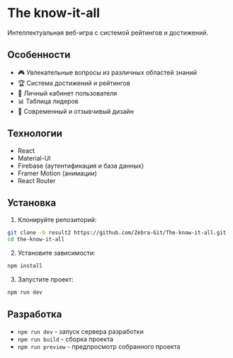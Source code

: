 # The know-it-all

Интеллектуальная веб-игра с системой рейтингов и достижений.

## Особенности

- 🎮 Увлекательные вопросы из различных областей знаний
- 🏆 Система достижений и рейтингов
- 👥 Личный кабинет пользователя
- 📊 Таблица лидеров
- 🎨 Современный и отзывчивый дизайн

## Технологии

- React
- Material-UI
- Firebase (аутентификация и база данных)
- Framer Motion (анимации)
- React Router

## Установка

1. Клонируйте репозиторий:

```bash
git clone -b result2 https://github.com/Zebra-Git/The-know-it-all.git
cd the-know-it-all
```

2. Установите зависимости:
```bash
npm install
```

3. Запустите проект:
```bash
npm run dev
```

## Разработка

- `npm run dev` - запуск сервера разработки
- `npm run build` - сборка проекта
- `npm run preview` - предпросмотр собранного проекта



